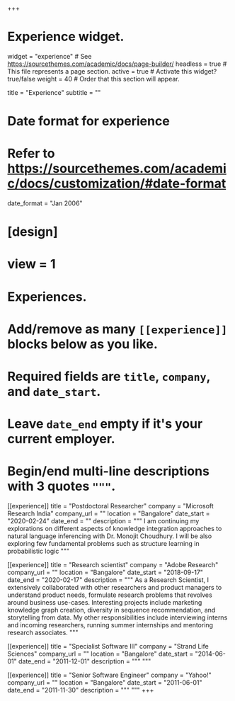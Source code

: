 +++
# Experience widget.
widget = "experience"  # See https://sourcethemes.com/academic/docs/page-builder/
headless = true  # This file represents a page section.
active = true  # Activate this widget? true/false
weight = 40  # Order that this section will appear.

title = "Experience"
subtitle = ""

# Date format for experience
#   Refer to https://sourcethemes.com/academic/docs/customization/#date-format
date_format = "Jan 2006"

# [design]
# view = 1

# Experiences.
#   Add/remove as many `[[experience]]` blocks below as you like.
#   Required fields are `title`, `company`, and `date_start`.
#   Leave `date_end` empty if it's your current employer.
#   Begin/end multi-line descriptions with 3 quotes `"""`.
[[experience]]
  title = "Postdoctoral Researcher"
  company = "Microsoft Research India"
  company_url = ""
  location = "Bangalore"
  date_start = "2020-02-24"
  date_end = ""
  description = """ I am continuing my explorations on different aspects of knowledge integration approaches to natural language inferencing with Dr. Monojit Choudhury. I will be also exploring few fundamental problems such as structure learning in probabilistic logic
  """
  
[[experience]]
  title = "Research scientist"
  company = "Adobe Research"
  company_url = ""
  location = "Bangalore"
  date_start = "2018-09-17"
  date_end = "2020-02-17"
  description = """ As a Research Scientist, I extensively collaborated with other researchers and product managers to understand product needs, formulate research problems that revolves around business use-cases. Interesting projects include marketing knowledge graph creation, diversity in sequence recommendation, and storytelling from data. 
  My other responsibilities include interviewing interns and incoming researchers, running summer internships and mentoring research associates.
  """

[[experience]]
  title = "Specialist Software III"
  company = "Strand Life Sciences"
  company_url = ""
  location = "Bangalore"
  date_start = "2014-06-01"
  date_end = "2011-12-01"
  description = """ """

[[experience]]
  title = "Senior Software Engineer"
  company = "Yahoo!"
  company_url = ""
  location = "Bangalore"
  date_start = "2011-06-01"
  date_end = "2011-11-30"
  description = """ """
+++
